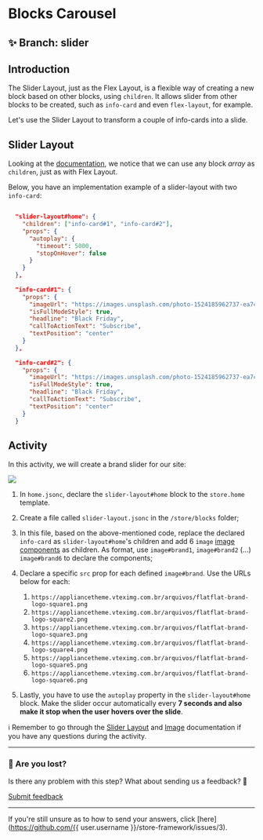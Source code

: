 # Blocks Carousel

## :sparkles: **Branch:** slider

## Introduction

The Slider Layout, just as the Flex Layout, is a flexible way of creating a new block based on other blocks, using `children`. It allows slider from other blocks to be created, such as `info-card` and even `flex-layout`, for example.

Let's use the Slider Layout to transform a couple of info-cards into a slide.

## Slider Layout

Looking at the [documentation](https://vtex.io/docs/components/layout/vtex.slider-layout), we notice that we can use any block _array_ as `children`, just as with Flex Layout.

Below, you have an implementation example of a slider-layout with two `info-card`:

```json

  "slider-layout#home": {
    "children": ["info-card#1", "info-card#2"],
    "props": {
      "autoplay": {
        "timeout": 5000,
        "stopOnHover": false
      }
    }
  },
  
  "info-card#1": {
    "props": {
      "imageUrl": "https://images.unsplash.com/photo-1524185962737-ea7c028a12cd?ixlib=rb-1.2.1&auto=format&fit=crop&w=1350&q=80",
      "isFullModeStyle": true,
      "headline": "Black Friday",
      "callToActionText": "Subscribe",
      "textPosition": "center"
    }
  },
  
  "info-card#2": {
    "props": {
      "imageUrl": "https://images.unsplash.com/photo-1524185962737-ea7c028a12cd?ixlib=rb-1.2.1&auto=format&fit=crop&w=1350&q=80",
      "isFullModeStyle": true,
      "headline": "Black Friday",
      "callToActionText": "Subscribe",
      "textPosition": "center"
    }
  }

```

## Activity

In this activity, we will create a brand slider for our site: 

![](https://appliancetheme.vteximg.com.br/arquivos/brand-slider.png)

1. In `home.jsonc`, declare the `slider-layout#home` block to the `store.home` template.

2. Create a file called `slider-layout.jsonc` in the `/store/blocks` folder;

3. In this file, based on the above-mentioned code, replace the declared `info-card` as `slider-layout#home`'s children and add 6 `image` [image components](https://vtex.io/docs/components/general/vtex.store-components/image) as children. As format, use `image#brand1`, `image#brand2` (...) `image#brand6` to declare the components;

4. Declare a specific `src` prop for each defined `image#brand`. Use the URLs below for each:
   1.  `https://appliancetheme.vteximg.com.br/arquivos/flatflat-brand-logo-square1.png`
   2.  `https://appliancetheme.vteximg.com.br/arquivos/flatflat-brand-logo-square2.png`
   3.  `https://appliancetheme.vteximg.com.br/arquivos/flatflat-brand-logo-square3.png`
   4.  `https://appliancetheme.vteximg.com.br/arquivos/flatflat-brand-logo-square4.png`
   5.  `https://appliancetheme.vteximg.com.br/arquivos/flatflat-brand-logo-square5.png`
   6.  `https://appliancetheme.vteximg.com.br/arquivos/flatflat-brand-logo-square6.png`
   
5. Lastly, you have to use the `autoplay` property in the `slider-layout#home` block. Make the slider occur automatically every **7 seconds and also make it stop when the user hovers over the slide**.

:information_source: Remember to go through the [Slider Layout](https://vtex.io/docs/components/layout/vtex.slider-layout) and [Image](https://vtex.io/docs/components/general/vtex.store-components/image) documentation if you have any questions during the activity.

---

### :no_entry_sign: Are you lost?

Is there any problem with this step? What about sending us a feedback? :pray:

[Submit feedback](https://docs.google.com/forms/d/e/1FAIpQLSeaWrm0Hogm-txm5Ww6mUa68eDuE3WnpFjUSVJ3Wi3dnmCb7A/viewform?usp=pp_url&entry.1784529524=Rodap%C3%A9)

---

If you're still unsure as to how to send your answers, click [here](https://github.com/{{ user.username }}/store-framework/issues/3).
